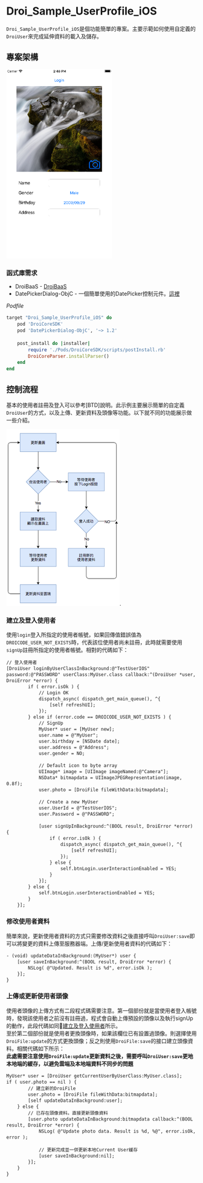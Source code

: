 # Droi\_Sample\_UserProfile\_iOS

`Droi_Sample_UserProfile_iOS`是個功能簡單的專案。主要示範如何使用自定義的`DroiUser`來完成延伸資料的載入及儲存。

## 專案架構
<img src="./doc/mainScreen.png" width="280">

### 函式庫需求
* DroiBaaS - [DroiBaaS](https://www.droibaas.com)
* DatePickerDialog-ObjC - 一個簡單使用的DatePicker控制元件。[這裡](https://github.com/gameleon-dev/DatePickerDialog-iOS-ObjC)

*Podfile*

```ruby 
target "Droi_Sample_UserProfile_iOS" do
	pod 'DroiCoreSDK'
	pod 'DatePickerDialog-ObjC', '~> 1.2'

	post_install do |installer|
		require './Pods/DroiCoreSDK/scripts/postInstall.rb'
		DroiCoreParser.installParser()
	end
end
``` 


## 控制流程
基本的使用者註冊及登入可以參考[BTD]說明。此示例主要展示簡單的自定義`DroiUser`的方式，以及上傳、更新資料及頭像等功能。以下就不同的功能展示做一些介紹。  

<img src="./doc/flow.png" width="300">. 



### <a id="Login"></a>建立及登入使用者
使用`login`登入所指定的使用者帳號，如果回傳值錯誤值為`DROICODE_USER_NOT_EXISTS`時，代表該位使用者尚未註冊，此時就需要使用`signUp`註冊所指定的使用者帳號。相對的代碼如下：

```objc
// 登入使用者
[DroiUser loginByUserClassInBackground:@"TestUserIOS" password:@"PASSWORD" userClass:MyUser.class callback:^(DroiUser *user, DroiError *error) {
        if ( error.isOk ) {
            // Login OK
            dispatch_async( dispatch_get_main_queue(), ^{
                [self refreshUI];
            });
        } else if (error.code == DROICODE_USER_NOT_EXISTS ) {
            // SignUp
            MyUser* user = [MyUser new];
            user.name = @"MyUser";
            user.birthday = [NSDate date];
            user.address = @"Address";
            user.gender = NO;
            
            // Default icon to byte array
            UIImage* image = [UIImage imageNamed:@"Camera"];
            NSData* bitmapdata = UIImageJPEGRepresentation(image, 0.8f);
            user.photo = [DroiFile fileWithData:bitmapdata];
            
            // Create a new MyUser
            user.UserId = @"TestUserIOS";
            user.Password = @"PASSWORD";
            
            [user signUpInBackground:^(BOOL result, DroiError *error) {
                if ( error.isOk ) {
                    dispatch_async( dispatch_get_main_queue(), ^{
                        [self refreshUI];
                    });
                } else {
                    self.btnLogin.userInteractionEnabled = YES;
                }
            }];
        } else {
            self.btnLogin.userInteractionEnabled = YES;
        }
    }];
```

### 修改使用者資料
簡單來說，更新使用者資料的方式只需要修改資料之後直接呼叫`DroiUser:save`即可以將變更的資料上傳至服務器端。上傳/更新使用者資料的代碼如下：

```objc
- (void) updateDataInBackground:(MyUser*) user {
    [user saveInBackground:^(BOOL result, DroiError *error) {
        NSLog( @"Updated. Result is %d", error.isOk );
    }];
}
```

### 上傳或更新使用者頭像
使用者頭像的上傳方式有二段程式碼需要注意。第一個部份就是當使用者登入帳號時，發現該使用者之前沒有註冊過，程式會自動上傳預設的頭像以及執行signUp的動作，此段代碼如同[建立及登入使用者](#Login)所示。  
至於第二個部份就是使用者更換頭像時，如果該欄位已有設置過頭像。則選擇使用`DroiFile:update`的方式更換頭像；反之則使用`DroiFile:save`的接口建立頭像資料。相關代碼如下所示：   
**此處需要注意使用`DroiFile:update`更新資料之後，需要呼叫`DroiUser:save`更地本地端的緩存，以避免雲端及本地端資料不同步的問題**

```objc
MyUser* user = [DroiUser getCurrentUserByUserClass:MyUser.class];
if ( user.photo == nil ) {
        // 建立新的DroiFile
        user.photo = [DroiFile fileWithData:bitmapdata];
        [self updateDataInBackground:user];
    } else {
        // 已存在頭像資料。直接更新頭像資料
        [user.photo updateDataInBackground:bitmapdata callback:^(BOOL result, DroiError *error) {
            NSLog( @"Update photo data. Result is %d, %@", error.isOk, error );
            
            // 更新完成並一併更新本地Current User緩存
            [user saveInBackground:nil];
        }];
    }
}
```





